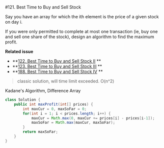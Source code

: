 #121. Best Time to Buy and Sell Stock

Say you have an array for which the ith element is the price of a given stock on day i.

If you were only permitted to complete at most one transaction (ie, buy one and sell one share of the stock), design an algorithm to find the maximum profit.

**Related issue**
* **[122. Best Time to Buy and Sell Stock II](../Directory/122.md) **
* **[123. Best Time to Buy and Sell Stock III](../Directory/123.md) ** 
* **[188. Best Time to Buy and Sell Stock IV](../Directory/188.md) ** 

> classic solution, will time limit exceeded.  O(n^2)

Kadane's Algorithm, Difference Array
```java
class Solution {
    public int maxProfit(int[] prices) {
        int maxCur = 0, maxSoFar = 0;
        for(int i = 1; i < prices.length; i++) {
            maxCur = Math.max(0, maxCur += prices[i] - prices[i-1]);
            maxSoFar = Math.max(maxCur, maxSoFar);
        }
        return maxSoFar;
    }
}
```
